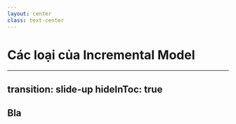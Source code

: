 ```yaml
---
layout: center
class: text-center
---
```


# Các loại của Incremental Model

---
transition: slide-up
hideInToc: true
---

## Bla
